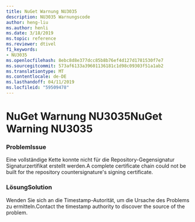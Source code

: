 ```yaml
---
title: NuGet Warnung NU3035
description: NU3035 Warnungscode
author: heng-liu
ms.author: henli
ms.date: 3/18/2019
ms.topic: reference
ms.reviewer: dtivel
f1_keywords:
- NU3035
ms.openlocfilehash: 8ebc8d8e377dcc85b8b76ef4d127d1781530f7e7
ms.sourcegitcommit: 573af6133a39601136181c1d98c09303f51a1ab2
ms.translationtype: MT
ms.contentlocale: de-DE
ms.lasthandoff: 04/11/2019
ms.locfileid: "59509478"
---
```

# <a name="nuget-warning-nu3035"></a><span data-ttu-id="fe6e6-103">NuGet Warnung NU3035</span><span class="sxs-lookup"><span data-stu-id="fe6e6-103">NuGet Warning NU3035</span></span>

### <a name="issue"></a><span data-ttu-id="fe6e6-104">Problem</span><span class="sxs-lookup"><span data-stu-id="fe6e6-104">Issue</span></span>

<span data-ttu-id="fe6e6-105">Eine vollständige Kette konnte nicht für die Repository-Gegensignatur Signaturzertifikat erstellt werden.</span><span class="sxs-lookup"><span data-stu-id="fe6e6-105">A complete certificate chain could not be built for the repository countersignature's signing certificate.</span></span>


### <a name="solution"></a><span data-ttu-id="fe6e6-106">Lösung</span><span class="sxs-lookup"><span data-stu-id="fe6e6-106">Solution</span></span>

<span data-ttu-id="fe6e6-107">Wenden Sie sich an die Timestamp-Autorität, um die Ursache des Problems zu ermitteln.</span><span class="sxs-lookup"><span data-stu-id="fe6e6-107">Contact the timestamp authority to discover the source of the problem.</span></span>